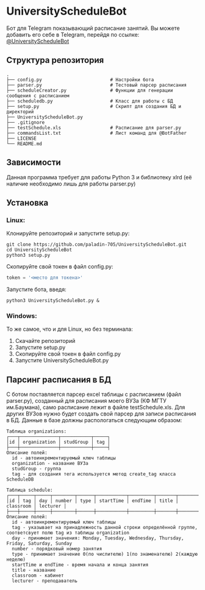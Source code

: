 UniversityScheduleBot
=========================
Бот для Telegram показывающий расписание занятий. Вы можете добавить его себе в Telegram, перейдя по ссылке: [@UniversityScheduleBot](http://telegram.me/UniversityScheduleBot)

Структура репозитория
------------
    .
    ├── config.py                         # Настройки бота
    ├── parser.py                         # Тестовый парсер расписания
    ├── scheduleCreator.py                # Функции для генерации сообщения с расписанием
    ├── scheduledb.py                     # Класс для работы с БД
    ├── setup.py                          # Скрипт для создания БД и директорий
    ├── UniversityScheduleBot.py 
    ├── .gitignore
    ├── testSchedule.xls                  # Расписание для parser.py
    ├── commandsList.txt                  # Лист команд для @BotFather
    ├── LICENSE
    └── README.md

Зависимости
------------
Данная программа требует для работы Python 3 и библиотеку xlrd (её наличие необходимо лишь для работы parser.py)

Установка
------------
### Linux:
Клонируйте репозиторий и запустите setup.py: 
```shell
git clone https://github.com/paladin-705/UniversityScheduleBot.git
cd UniversityScheduleBot
python3 setup.py
```
Скопируйте свой токен в файл config.py:
```python
token = '<место для токена>'
```
Запустите бота, введя: 
```shell
python3 UniversityScheduleBot.py &
```
### Windows:
То же самое, что и для Linux, но без терминала:
 1. Скачайте репозиторий
 2. Запустите setup.py
 3. Скопируйте свой токен в файл config.py
 4. Запустите UniversityScheduleBot.py

Парсинг расписания в БД
------------
С ботом поставляется парсер excel таблицы с расписанием (файл parser.py), созданный для расписания моего ВУЗа (КФ МГТУ им.Баумана), само расписание лежит в файле testSchedule.xls. Для других ВУЗов нужно будет создать свой парсер для записи расписания в БД. Данные в базе должны распологаться следующим образом:
```
Таблица organizations:
┌───┬──────────────┬───────────┬─────┐
│id │ organization │ studGroup │ tag │
├───┼──────────────┼───────────┼─────┤
Описание полей:
  id - автоинкрементируемый ключ таблицы
  organization - название ВУЗа
  studGroup - группа
  tag - для создания тега используется метод create_tag класса ScheduleDB

Таблица schedule:
┌───┬─────┬─────┬────────┬──────┬───────────┬─────────┬───────┬───────────┬──────────┐
│id │ tag │ day │ number │ type │ startTime │ endTime │ title │ classroom │ lecturer │
├───┼─────┼─────┼────────┼──────┼───────────┼─────────┼───────┼───────────┼──────────┤
Описание полей:
  id - автоинкрементируемый ключ таблицы
  tag - указывает на принадлежность данной строки определённой группе, соответсвует полю tag из таблицы organization
  day - принимает значения: Monday, Tuesday, Wednesday, Thursday, Friday, Saturday, Sunday
  number - порядковый номер занятия
  type - принимает значение 0(по числителю) 1(по знаменателю) 2(каждую неделю)
  startTime и endTime - время начала и конца занятия
  title - название
  classroom - кабинет
  lecturer - преподаватель
```
